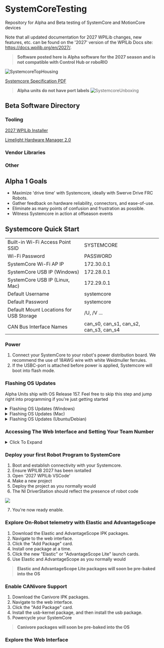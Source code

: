 # SystemCoreTesting
Repository for Alpha and Beta testing of SystemCore and MotionCore devices

Note that all updated documentation for 2027 WPILib changes, new features, etc. can be found on the '2027' version of the WPILib Docs site: https://docs.wpilib.org/en/2027/.

>**Software posted here is Alpha software for the 2027 season and is not compatible with Control Hub or roboRIO**



![SystemcoreTopHousing](https://ik.imagekit.io/llimi/controlsystem/tophousingcrop
)

[Systemcore Specification PDF]()

>**Alpha units do not have port labels**
![SystemcoreUnboxing](https://ik.imagekit.io/llimi/controlsystem/scunboxing.png
)




## Beta Software Directory

### Tooling

[2027 WPILib Installer]( https://packages.wpilib.workers.dev/installer/v2027.0.0-alpha-1/)

[Limelight Hardware Manager 2.0](https://downloads.limelightvision.io/software/LimelightHardwareManagerSetup2_0_0.exe)

### Vendor Libraries

### Other

## Alpha 1 Goals

* Maximize 'drive time' with Systemcore, ideally with Swerve Drive FRC Robots.
* Gather feedback on hardware reliability, connectors, and ease-of-use.
* Eliminate as many points of confusion and frustration as possible.
* Witness Systemcore in action at offseason events

## Systemcore Quick Start

|  |  |
|---------|-------|
| Built-in Wi-Fi Access Point SSID | SYSTEMCORE |
| Wi-Fi Password | PASSWORD |
| SystemCore Wi-Fi AP IP | 172.30.0.1 |
| SystemCore USB IP (Windows) | 172.28.0.1 |
| SystemCore USB IP (Linux, Mac) | 172.29.0.1 |
| Default Username | systemcore |
| Default Password | systemcore |
| Default Mount Locations for USB Storage | /U, /V ...|
| CAN Bus Interface Names| can_s0, can_s1, can_s2, can_s3, can_s4 |

### Power

1. Connect your SystemCore to your robot's power distribution board. We recommend the use of 18AWG wire with white Weidmuller ferrules.
2. If the USBC-port is attached before power is applied, Systemcore will boot into flash mode.


### Flashing OS Updates
Alpha Units ship with OS Release 157. Feel free to skip this step and jump right into programming if you're just getting started
<details>
<summary>Flashing OS Updates (Windows)</summary>


[SystemCore Flash Tutorial Video (Windows)](https://player.vimeo.com/video/1095423117)


1. Download the latest release from the [systemcore-os-public repository](https://github.com/LimelightVision/systemcore-os-public)
2. Make sure the new [Limelight Hardware Manager 2.0](https://downloads.limelightvision.io/software/LimelightHardwareManagerSetup2_0_0.exe) is installed
3. Open Limelight Hardware Manager
3. Navigate to the Flash OS Tab
4. Boot SystemCore into Flash Mode (see 'power' section above). You should see activity in the log window. If you don't see anything, click the 'reinstall drivers' button at .
5. Select an OS .zip or .img to flash. Wait for extraction to complete.
6. Refresh drives and select the one marked as Limelight/SystemCore. 
7. Click the “Flash” Button after it starts flashing.
8. Once complete, remove USB and power from SystemCore


>**Full System Images will take several minutes to flash. Systemcore will soon support fast OTA updates.**

> **The new HardwareManager will soon be crossfplatform. See flash instructions for other platforms below:**
</details>

<details>
<summary>Flashing OS Updates (Mac)</summary>

1. Download [Balena Etcher](https://etcher.balena.io/)
2. Spin-up RPIBoot
    ```
    brew install libusb
    brew install pkg-config
    git clone --recurse-submodules --shallow-submodules --depth=1 https://github.com/raspberrypi/usbboot
    cd usbboot
    make
    cd mass-storage-gadget64
    sudo ../rpiboot -d .
    ```
3. Boot SystemCore into Flash Mode
4. Flash with Etcher

</details>

<details>
<summary>Flashing OS Updates (Ubuntu/Debian)</summary>

1. Download [Balena Etcher](https://etcher.balena.io/)
2. Spin-up RPIBoot
    ```
    apt update
    apt install libusb-1.0-0-dev pkg-config build-essential
    git clone --recurse-submodules --shallow-submodules --depth=1 https://github.com/raspberrypi/usbboot
    cd usbboot
    make
    cd mass-storage-gadget64
    sudo ../rpiboot -d .
    ```
3. Boot SystemCore into Flash Mode
4. Flash with Etcher

</details>

### Accessing The Web Interface and Setting Your Team Number

<details>
<summary>Click To Expand</summary>

1. Boot Systemcore normally.
2. Connect via USB, Ethernet, or Wi-Fi
3. Navigate to http://robot.local in a web browser. Relevant IP Addresses are displayed directly on the OLED display. The Hardware Manager's 'Find' Tab will also help you find your SystemCore's IP Address if robot.local does not work.
4. Configure your team number in the configuration tab, and click the red "Change Team Number" Button.

![](https://ik.imagekit.io/llimi/controlsystem/tr:e-shadow/teamnumber.png
)

6. Open the NI DriverStation and configure it with a matching team number
7. The NI DriverStation should establish communications with SystemCore at this point.

![](https://ik.imagekit.io/llimi/controlsystem/tr:e-shadow/dsconnectivity.png
)
</details>

### Deploy your first Robot Program to SystemCore

1. Boot and establish connectivity with your Systemcore.
2. Ensure WPILIB 2027 has been isntalled
3. Open '2027 WPILib VSCode' 
4. Make a new project
5. Deploy the project as you normally would
6. The NI DriverStation should reflect the presence of robot code

![](https://ik.imagekit.io/llimi/controlsystem/tr:e-shadow/dscode.png
)

7. You're now ready enable.

### Explore On-Robot telemetry with Elastic and AdvantageScope

1. Download the Elastic and AdvantageScope IPK packages.
2. Navigate to the web interface.
3. Click the "Add Package" card. 
4. Install one package at a time.
5. Click the new "Elastic" or "AdvantageScope Lite" launch cards.
6. Use Elastic and AdvantageScope as you normally would
>**Elastic and AdvantageScope Lite packages will soon be pre-baked into the OS**

### Enable CANivore Support

1. Download the Canivore IPK packages.
2. Navigate to the web interface.
3. Click the "Add Package" card. 
4. Install the usb-kernel package, and then install the usb package.
5. Powercycle your SystemCore
>**Canivore packages will soon be pre-baked into the OS**

### Explore the Web Interface

